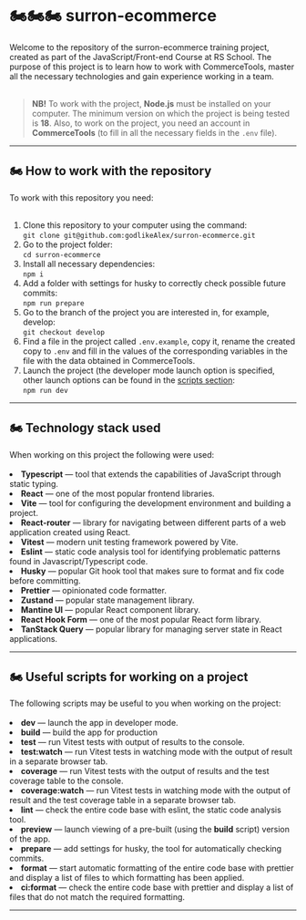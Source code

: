 <h1 id="heading">🏍️🏍️🏍️ surron-ecommerce</h1>
 Welcome to the repository of the surron-ecommerce training project, created
    as part of the JavaScript/Front-end Course at RS School. The purpose of this
    project is to learn how to work with CommerceTools, master all the necessary
    technologies and gain experience working in a team.
    <br><br>
    <blockquote>
      <b>NB!</b> To work with the project, <b>Node.js</b> must be installed on
      your computer. The minimum version on which the project is being tested is
      <b>18</b>. Also, to work on the project, you need an account in
      <b>CommerceTools</b> (to fill in all the necessary fields in the
      <code>.env</code> file).
    </blockquote>
    <hr>
<h2 id="github-workflow">🏍️ How to work with the repository</h2>
 To work with this repository you need:
    <br><br>
    <ol>
      <li>
        Clone this repository to your computer using the command:
        <br><code
          >git clone git@github.com:godlikeAlex/surron-ecommerce.git</code
        >
      </li>
      <li>
        Go to the project folder:
        <br><code>cd surron-ecommerce</code>
      </li>
      <li>
        Install all necessary dependencies:
        <br><code>npm i</code>
      </li>
      <li>
        Add a folder with settings for husky to correctly check possible future
        commits:
        <br><code>npm run prepare</code>
      </li>
      <li>
        Go to the branch of the project you are interested in, for example,
        develop:
        <br><code>git checkout develop</code>
      </li>
      <li>
        Find a file in the project called <code>.env.example</code>, copy it,
        rename the created copy to <code>.env</code> and fill in the values of
        the corresponding variables in the file with the data obtained in
        CommerceTools.
      </li>
      <li>
        Launch the project (the developer mode launch option is specified, other
        launch options can be found in the <a href="#scripts-section">scripts section</a>:
        <br><code>npm run dev</code>
      </li>
    </ol>
    <hr>
<h2 id="used-stack">🏍️ Technology stack used</h2>
 When working on this project the following were used:
    <br><br>
    <li>
      <b>Typescript</b> — tool that extends the capabilities of JavaScript
      through static typing.
    </li>
    <li><b>React</b> — one of the most popular frontend libraries.</li>
    <li>
      <b>Vite</b> — tool for configuring the development environment and
      building a project.
    </li>
    <li>
      <b>React-router</b> — library for navigating between different parts of a
      web application created using React.
    </li>
    <li><b>Vitest</b> — modern unit testing framework powered by Vite.</li>
    <li>
      <b>Eslint</b> — static code analysis tool for identifying problematic
      patterns found in Javascript/Typescript code.
    </li>
    <li>
      <b>Husky</b> — popular Git hook tool that makes sure to format and fix
      code before committing.
    </li>
    <li><b>Prettier</b> — opinionated code formatter.</li>
    <li><b>Zustand</b> — popular state management library.</li>
    <li><b>Mantine UI</b> — popular React component library.</li>
    <li>
      <b>React Hook Form</b> — one of the most popular React form library.
    </li>
    <li>
      <b>TanStack Query</b> — popular library for managing server state in React
      applications.
    </li>
    <hr>
<h2 id="scripts-section">🏍️ Useful scripts for working on a project</h2>
  The following scripts may be useful to you when working on the project:
    <br><br>
    <li><b>dev</b> — launch the app in developer mode.</li>
    <li><b>build</b> — build the app for production</li>
    <li>
      <b>test</b> — run Vitest tests with output of results to the console.
    </li>
    <li>
      <b>test:watch</b> — run Vitest tests in watching mode with the output of
      result in a separate browser tab.
    </li>
    <li>
      <b>coverage</b> — run Vitest tests with the output of results and the test
      coverage table to the console.
    </li>
    <li>
      <b>coverage:watch</b> — run Vitest tests in watching mode with the output
      of result and the test coverage table in a separate browser tab.
    </li>
    <li>
      <b>lint</b> — check the entire code base with eslint, the static code
      analysis tool.
    </li>
    <li>
      <b>preview</b> — launch viewing of a pre-built (using the
      <b>build</b> script) version of the app.
    </li>
    <li>
      <b>prepare</b> — add settings for husky, the tool for automatically
      checking commits.
    </li>
    <li>
      <b>format</b> — start automatic formatting of the entire code base with
      prettier and display a list of files to which formatting has been applied.
    </li>
    <li>
      <b>ci:format</b> — check the entire code base with prettier and display a
      list of files that do not match the required formatting.
    </li>
    <hr>
